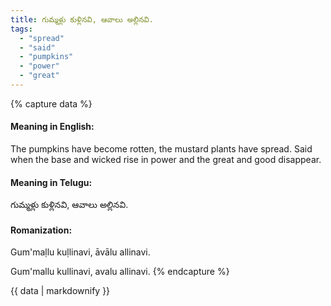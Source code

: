 ```yaml
---
title: గుమ్మళ్లు కుళ్లినవి, ఆవాలు అల్లినవి.
tags:
  - "spread"
  - "said"
  - "pumpkins"
  - "power"
  - "great"
---
```


{% capture data %}
#### Meaning in English:
The pumpkins have become rotten, the mustard plants have spread.
Said when the base and wicked rise in power and the great and good disappear.

#### Meaning in Telugu:
గుమ్మళ్లు కుళ్లినవి, ఆవాలు అల్లినవి.

#### Romanization:
Gum'maḷlu kuḷlinavi, āvālu allinavi.

Gum'mallu kullinavi, avalu allinavi.
{% endcapture %}

{{ data | markdownify }}

